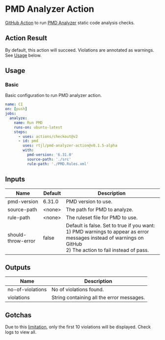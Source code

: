 # PMD Analyzer Action

[GitHub Action](https://github.com/features/actions) to run [PMD Analyzer](https://github.com/pmd/pmd) static code analysis checks.

## Action Result

By default, this action will succeed. Violations are annotated as warnings. See [Usage](#Usage) below.

## Usage

### Basic

Basic configuration to run PMD analyzer action.

```yaml
name: CI
on: [push]
jobs:
  analyze:
    name: Run PMD
    runs-on: ubuntu-latest
    steps:
      - uses: actions/checkout@v2
      - id: pmd
        uses: rtjl/pmd-analyzer-action@v0.1.5-alpha
        with:
          pmd-version: '6.31.0'
          source-path: './src'
          rule-path: './PMD.Rules.xml'
```

## Inputs

| Name | Default | Description |
|------|---------|-------------|
| pmd-version    | 6.31.0   | PMD version to use.
| source-path    | \<none>  | The path for PMD to analyze.
| rule-path      | \<none>  | The ruleset file for PMD to use.
| should-throw-error | false |  Default is false. Set to true if you want: <br/>1) PMD warnings to appear as error messages instead of warnings on GitHub<br/>2) The action to fail instead of pass.

## Outputs

| Name | Description |
|------|-------------|
| no-of-violations    | No of violations found.
| violations | String containing all the error messages.

## Gotchas

Due to this [limitation](https://github.community/t/annotation-limitation/17998), only the first 10 violations will be displayed. Check logs to view all.
